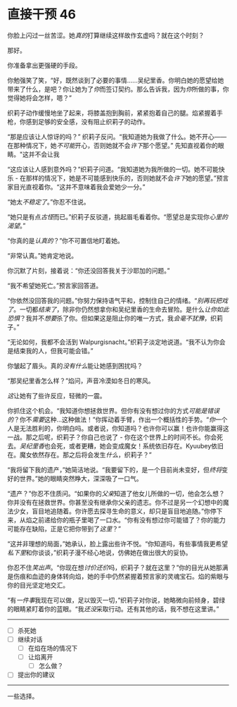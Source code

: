 # 直接干预 46

你脸上闪过一丝苦涩。她*真的*打算继续这样故作玄虚吗？就在这个时刻？

那好。

你准备拿出更强硬的手段。

你勉强笑了笑，“好，既然谈到了必要的事情……吴纪里香。你明白她的愿望给她带来了什么，是吧？你让她为了*你*而签订契约。那么告诉我，因为*你*所做的事，你觉得她将会怎样，嗯？”

织莉子动作缓慢地坐了起来，将膝盖抱到胸前，紧紧抱着自己的腿。焰紧握着手枪，你感到足够的安全感，没有阻止织莉子的动作。

“那是应该让人惊讶的吗？” 织莉子反问。“我知道她为我做了什么。她不开心——在那种情况下，她*不可能*开心，否则她就不会*许下*那个愿望。” 先知直视着你的眼睛。"这并不会让我

“这应该让人感到意外吗？”织莉子问道。“我知道她为我所做的一切。她不可能快乐 - 在那样的情况下，她是不可能感到快乐的，否则她就不会*许下*她的愿望。”预言家目光直视着你。“这并不意味着我会爱她少一分。”

“她太*不稳定了*。”你忍不住说。

“她只是有点*古怪*而已。”织莉子反驳道，挑起眉毛看着你。“愿望总是实现你*心里的渴望*。”

“你真的是*认真的*？”你不可置信地盯着她。

“非常认真。”她肯定地说。

你沉默了片刻，接着说：“你还没回答我关于沙耶加的问题。”

“我不希望她死亡。”预言家回答道。

“你依然没回答我的问题。”你努力保持语气平和，控制住自己的情绪。“*别再玩把戏了*。一切都*结束了*，除非你仍然想拿你和吴纪里香的生命去冒险。是什么*让你如此恐惧*？我并不*想要*杀了你。但如果这是阻止你的唯一方式，我*会毫不犹豫*，织莉子。”

“无论如何，我都不会活到 Walpurgisnacht。”织莉子淡定地说道。“我不认为你会是结束我的人，但我可能会错。”

你皱起了眉头。真的*没有什么*能让她感到困扰吗？

“那吴纪里香怎么样？”焰问，声音冷漠如冬日的寒风。

*这*让她有了些许反应，轻微的一震。

你抓住这个机会。“我知道你想拯救世界。但你有没有想过你的方式*可能是错误的*？你不*需要*这种...这种做法！”你挥动着手臂，作出一个概括性的手势。“*你*一个人是无法胜利的，你明白吗。或者说，你知道吗？也许你可以赢！也许你能赢得这一战。那之后呢，织莉子？你自己也说了 - 你在这个世界上的时间不长。你会死去。*吴纪里香*也会死，或者更糟，她会变成魔女！系统依旧存在。Kyuubey依旧在。魔女依然存在。那之后将会发生*什么*，织莉子？”

“我将留下我的遗产，”她简洁地说。“我要留下的，是一个目前尚未变好，但*终将*变好的世界。”她的眼睛突然睁大，深深吸了一口气。

“遗产？”你忍不住质问。“如果你的*父亲*知道了他女儿所做的一切，他会怎么想？你并没有在拯救世界。你甚至没有继承你父亲的遗志。你不过是另一个幻想中的魔法少女，盲目地追随着。你许愿去探寻生命的意义，却只是盲目地追随。”你停下来，从焰之前递给你的瓶子里喝了一口水。“你有没有想过你可能错了？你的能力可能存在缺陷，正是它把你带到了*这里*？”

“这并非理想的局面，”她承认，脸上露出些许不悦。“你知道吗，有些事情我更希望*私下里*和你谈谈，”织莉子漫不经心地说，仿佛她在做出很大的妥协。

你忍不住*笑出声*。“你现在想*讨价还价*吗，织莉子？就在这里？”你的目光从她那满是伤痕和血迹的身体转向焰，她的手中仍然紧握着预言家的灵魂宝石。焰的紫眼与你的目光坚定地交汇。

“有*一件事*我现在可以做，足以毁灭一切，”织莉子对你说，她略微向前倾身，碧绿的眼睛紧盯着你的蓝眼。“我*还没*采取行动。还有其他的话，我不想在这里讲。”

---

- [ ] 杀死她
- [ ] 继续对话
  - [ ] 在焰在场的情况下
  - [ ] 让焰离开
    - [ ] 怎么做？
- [ ] 提出你的建议

---

一些选择。
